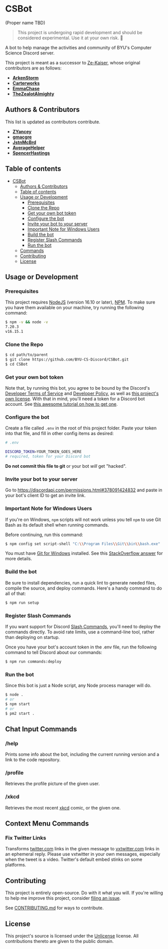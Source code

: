 # CSBot

(Proper name TBD)

> This project is undergoing rapid development and should be considered experimental. Use it at your own risk. 🤙

A bot to help manage the activities and community of BYU's Computer Science Discord server.

This project is meant as a successor to [Ze-Kaiser](https://github.com/ArkenStorm/Ze-Kaiser), whose original contributors are as follows:

- [**ArkenStorm**](https://github.com/ArkenStorm)
- [**Carterworks**](https://github.com/Carterworks)
- [**EmmaChase**](https://github.com/EmmaChase)
- [**TheZealotAlmighty**](https://github.com/TheZealotAlmighty)

## Authors & Contributors

This list is updated as contributors contribute.

- [**ZYancey**](https://github.com/zyancey)
- [**gmacgre**](https://github.com/gmacgre)
- [**JstnMcBrd**](https://github.com/JstnMcBrd)
- [**AverageHelper**](https://github.com/AverageHelper)
- [**SpencerHastings**](https://github.com/SpencerHastings/)

## Table of contents

- [CSBot](#csbot)
  - [Authors & Contributors](#authors--contributors)
  - [Table of contents](#table-of-contents)
  - [Usage or Development](#usage-or-development)
    - [Prerequisites](#prerequisites)
    - [Clone the Repo](#clone-the-repo)
    - [Get your own bot token](#get-your-own-bot-token)
    - [Configure the bot](#configure-the-bot)
    - [Invite your bot to your server](#invite-your-bot-to-your-server)
    - [Important Note for Windows Users](#important-note-for-windows-users)
    - [Build the bot](#build-the-bot)
    - [Register Slash Commands](#register-slash-commands)
    - [Run the bot](#run-the-bot)
  - [Commands](#commands)
  - [Contributing](#contributing)
  - [License](#license)

## Usage or Development

### Prerequisites

This project requires [NodeJS](https://nodejs.org/) (version 16.10 or later), [NPM](https://npmjs.org/). To make sure you have them available on your machine,
try running the following command:

```sh
$ npm -v && node -v
7.20.3
v16.15.1
```

### Clone the Repo

```sh
$ cd path/to/parent
$ git clone https://github.com/BYU-CS-Discord/CSBot.git
$ cd CSBot
```

### Get your own bot token

Note that, by running this bot, you agree to be bound by the Discord's [Developer Terms of Service](https://support-dev.discord.com/hc/en-us/articles/8562894815383) and [Developer Policy](https://support-dev.discord.com/hc/en-us/articles/8563934450327), as well as [this project's own license](/LICENSE). With that in mind, you'll need a token for a Discord bot account. See [this awesome tutorial on how to get one](https://www.howtogeek.com/364225/how-to-make-your-own-discord-bot/).

### Configure the bot

Create a file called `.env` in the root of this project folder. Paste your token into that file, and fill in other config items as desired:

```sh
# .env

DISCORD_TOKEN=YOUR_TOKEN_GOES_HERE
# required, token for your Discord bot
```

**Do not commit this file to git** or your bot _will_ get "hacked".

### Invite your bot to your server

Go to https://discordapi.com/permissions.html#378091424832 and paste in your bot's client ID to get an invite link.

### Important Note for Windows Users

If you're on Windows, `npm` scripts will not work unless you tell `npm` to use Git Bash as its default shell when running commands.

Before continuing, run this command:

```sh
$ npm config set script-shell "C:\\Program Files\\Git\\bin\\bash.exe"
```

You must have [Git for Windows](https://git-scm.com/download/win) installed. See this [StackOverflow answer](https://stackoverflow.com/a/46006249) for more details.

### Build the bot

Be sure to install dependencies, run a quick lint to generate needed files, compile the source, and deploy commands. Here's a handy command to do all of that:

```sh
$ npm run setup
```

### Register Slash Commands

If you want support for Discord [Slash Commands](https://support.discord.com/hc/en-us/articles/1500000368501-Slash-Commands-FAQ), you'll need to deploy the commands directly. To avoid rate limits, use a command-line tool, rather than deploying on startup.

Once you have your bot's account token in the .env file, run the following command to tell Discord about our commands:

```sh
$ npm run commands:deploy
```

### Run the bot

Since this bot is just a Node script, any Node process manager will do.

```sh
$ node .
# or
$ npm start
# or
$ pm2 start .
```

## Chat Input Commands

### /help

Prints some info about the bot, including the current running version and a link to the code repository.

### /profile

Retrieves the profile picture of the given user.

### /xkcd

Retrieves the most recent [xkcd](https://xkcd.com/) comic, or the given one.

## Context Menu Commands

### Fix Twitter Links

Transforms [twitter.com](https://twitter.com/) links in the given message to [vxtwitter.com](https://vxtwitter.com/) links in an ephemeral reply. Please use vxtwitter in your own messages, especially when the tweet is a video. Twitter's default embed stinks on some platforms.

## Contributing

This project is entirely open-source. Do with it what you will. If you're willing to help me improve this project, consider [filing an issue](https://github.com/BYU-CS-Discord/CSBot/issues/new/choose).

See [CONTRIBUTING.md](/CONTRIBUTING.md) for ways to contribute.

## License

This project's source is licensed under the [Unlicense](LICENSE) license. All contributions thereto are given to the public domain.
